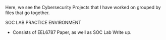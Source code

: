 Here, we see the Cybersecurity Projects that I have worked on grouped by files that go together.

  SOC LAB PRACTICE ENVIRONMENT
  
  - Consists of EEL6787 Paper, as well as SOC Lab Write up.
